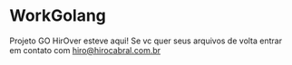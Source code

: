 # WorkGolang
Projeto GO
HirOver esteve aqui! Se vc quer seus arquivos de volta entrar em contato com hiro@hirocabral.com.br